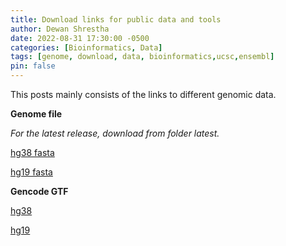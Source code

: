 ```yaml
---
title: Download links for public data and tools
author: Dewan Shrestha
date: 2022-08-31 17:30:00 -0500 
categories: [Bioinformatics, Data]
tags: [genome, download, data, bioinformatics,ucsc,ensembl]
pin: false
---
```


This posts mainly consists of the links to different genomic data.

**Genome file**

*For the latest release, download from folder latest.*

[hg38 fasta](https://hgdownload.cse.ucsc.edu/goldenpath/hg38/bigZips/)

[hg19 fasta](https://hgdownload.cse.ucsc.edu/goldenpath/hg19/bigZips/)

**Gencode GTF**

[hg38](https://www.gencodegenes.org/human/)

[hg19](https://www.gencodegenes.org/human/release_41lift37.html)

